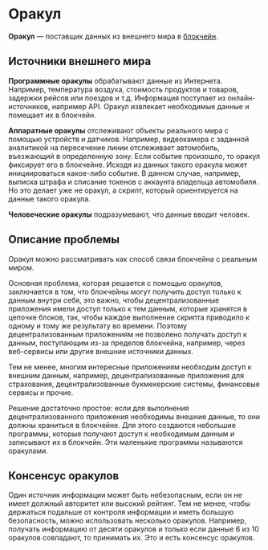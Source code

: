 # Оракул

**Оракул** — поставщик данных из внешнего мира в [блокчейн](/blockchain/blockchain.md).

## Источники внешнего мира

**Программные оракулы** обрабатывают данные из Интернета. Например, температура воздуха, стоимость продуктов и товаров, задержки рейсов или поездов и т.д. Информация поступает из онлайн-источников, например API. Оракул извлекает необходимые данные и помещает их в блокчейн.

**Аппаратные оракулы** отслеживают объекты реального мира с помощью устройств и датчиков. Например, видеокамера с заданной аналитикой на пересечение линии отслеживает автомобиль, въезжающий в определенную зону. Если событие произошло, то оракул фиксирует его в блокчейне. Исходя из данных такого оракула может инициироваться какое-либо событие. В данном случае, например, выписка штрафа и списание токенов с аккаунта владельца автомобиля. Но это делает уже не оракул, а скрипт, который ориентируется на данные такого оракула.

**Человеческие оракулы** подразумевают, что данные вводит человек.

## Описание проблемы

Оракул можно рассматривать как способ связи блокчейна с реальным миром.

Основная проблема, которая решается с помощью оракулов, заключается в том, что блокчейны могут получить доступ только к данным внутри себя, это важно, чтобы децентрализованные приложения имели доступ только к тем данным, которые хранятся в цепочке блоков, так, чтобы каждое выполнение скрипта приводило к одному и тому же результату во времени. Поэтому децентрализованным приложениям не позволено получать доступ к данным, поступающим из-за пределов блокчейна, например, через веб-сервисы или другие внешние источники данных.

Тем не менее, многим интересные приложениям необходим доступ к внешним данным, например, децентрализованные приложения для страхования, децентрализованные букмекерские системы, финансовые сервисы и прочие.

Решение достаточно простое: если для выполнения децентрализованного приложения необходимы внешние данные, то они должны храниться в блокчейне. Для этого создаются небольшие программы, которые получают доступ к необходимым данным и записывают их в блокчейн. Эти маленькие программы называются оракулами.

## Консенсус оракулов

Один источник информации может быть небезопасным, если он не имеет должный авторитет или высокий рейтинг. Тем не менее, чтобы держаться подальше от контроля информации и иметь большую безопасность, можно использовать несколько оракулов. Например, получать информацию от десяти оракулов и только если данные 6 из 10 оракулов совпадают, то принимать их. Это и есть консенсус оракулов.
